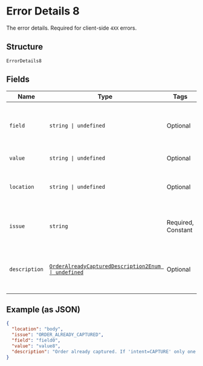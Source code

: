 
# Error Details 8

The error details. Required for client-side `4XX` errors.

## Structure

`ErrorDetails8`

## Fields

| Name | Type | Tags | Description |
|  --- | --- | --- | --- |
| `field` | `string \| undefined` | Optional | The field that caused the error. If this field is in the body, set this value to the field's JSON pointer value. Required for client-side errors. |
| `value` | `string \| undefined` | Optional | The value of the field that caused the error. |
| `location` | `string \| undefined` | Optional | The location of the field that caused the error. Value is `body`, `path`, or `query`.<br>**Default**: `'body'` |
| `issue` | `string` | Required, Constant | The unique, fine-grained application-level error code.<br>**Default**: `'ORDER_ALREADY_CAPTURED'` |
| `description` | [`OrderAlreadyCapturedDescription2Enum \| undefined`](../../doc/models/order-already-captured-description-2-enum.md) | Optional | The human-readable description for an issue. The description can change over the lifetime of an API, so clients must not depend on this value. |

## Example (as JSON)

```json
{
  "location": "body",
  "issue": "ORDER_ALREADY_CAPTURED",
  "field": "field0",
  "value": "value8",
  "description": "Order already captured. If 'intent=CAPTURE' only one capture per order is allowed."
}
```

